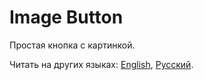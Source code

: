# Image Button

Простая кнопка с картинкой.

Читать на других языках: [English](README.md), [Русский](README.ru.md).

